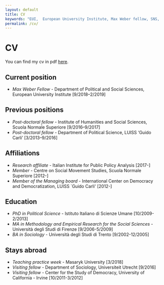 ```yaml
---
layout: default
title: CV
keywords: "EUI,  European University Institute, Max Weber fellow, SNS, Scuola Normale Superiore, LUISS, LUISS Guido Carli, post-doc, mario quaranta, publications, cv, CV, political science, sociology, political sociology, political protest, economic crisis, political participation, research, articles, article, Scuola Normale Superiore, book, books, conference, paper, researchgate, academia, googe scholar, scholar, dipartimento di scienze politiche, department of political science, democracy, political, social, european, participation, political science, social media"
permalink: /cv/
---
```


# CV

You can find my cv in pdf [here](/cv-quaranta.pdf).

## Current position
* *Max Weber Fellow* - Department of Political and Social Sciences, European University Institute [9/2018–2/2019]

## Previous positions
* *Post-doctoral fellow* - Institute of Humanities and Social Sciences, Scuola Normale Superiore [9/2016–9/2017]
* *Post-doctoral fellow* - Department of Political Science, LUISS ‘Guido Carli’ [3/2013–9/2016]

## Affiliations
* *Research affiliate* - Italian Institute for Public Policy Analysis [2017-]
* *Member* - Centre on Social Movement Studies, Scuola Normale Superiore [2012-]
* *Member of the Managing board* - International Center on Democracy and Democratization, LUISS `Guido Carli' [2012-]

## Education
* *PhD in Political Science* - Istituto Italiano di Scienze Umane [10/2009-2/2013]
* *MA in Methodology and Empirical Research for the Social Sciences* - Università degli Studi di Firenze [9/2006-5/2009]
* *BA in Sociology* - Università degli Studi di Trento [9/2002-12/2005]

## Stays abroad
* *Teaching practice week* - Masaryk University [3/2018]
* *Visiting fellow* - Department of Sociology, Universiteit Utrecht [9/2016]
* *Visiting fellow* - Center for the Study of Democracy, University of California - Irvine [10/2011-3/2012]

